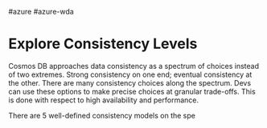 #azure #azure-wda 

# Explore Consistency Levels
Cosmos DB approaches data consistency as a spectrum of choices instead of two extremes.
Strong consistency on one end; eventual consistency at the other.
There are many consistency choices along the spectrum.
Devs can use these options to make precise choices at granular trade-offs.
This is done with respect to high availability and performance.

There are 5 well-defined consistency models on the spe